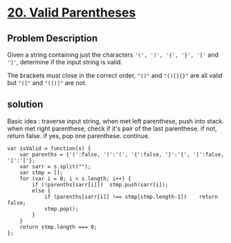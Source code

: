 # [20. Valid Parentheses](https://leetcode.com/problems/valid-parentheses/description/)
## Problem Description
Given a string containing just the characters `'(', ')', '{', '}', '['` and `']'`, determine if the input string is valid.

The brackets must close in the correct order, `"()"` and `"()[]{}"` are all valid but `"(]"` and `"([)]"` are not.

## solution
Basic idea : traverse input string, when met left parenthese, push into stack. when met right parenthese, check if it's pair of the last parenthese. if not, return false. if yes, pop one parenthese. continue.
```
var isValid = function(s) {
    var parenths = {'(':false, ')':'(', '{':false, '}':'{', '[':false, ']':'['};
    var sarr = s.split("");
    var stmp = [];
    for (var i = 0; i < s.length; i++) {
        if (!parenths[sarr[i]])  stmp.push(sarr[i]);
        else {
            if (parenths[sarr[i]] !== stmp[stmp.length-1])    return false;
            stmp.pop();
        }
    }
    return stmp.length === 0;
};
```
